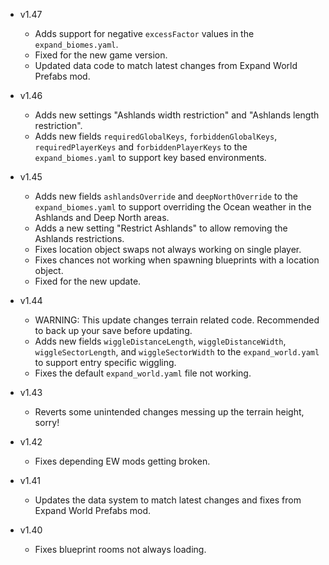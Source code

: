 - v1.47
  - Adds support for negative `excessFactor` values in the `expand_biomes.yaml`.
  - Fixed for the new game version.
  - Updated data code to match latest changes from Expand World Prefabs mod.

- v1.46
  - Adds new settings "Ashlands width restriction" and "Ashlands length restriction".
  - Adds new fields `requiredGlobalKeys`, `forbiddenGlobalKeys`, `requiredPlayerKeys` and `forbiddenPlayerKeys` to the `expand_biomes.yaml` to support key based environments.

- v1.45
  - Adds new fields `ashlandsOverride` and `deepNorthOverride` to the `expand_biomes.yaml` to support overriding the Ocean weather in the Ashlands and Deep North areas.
  - Adds a new setting "Restrict Ashlands" to allow removing the Ashlands restrictions.
  - Fixes location object swaps not always working on single player.
  - Fixes chances not working when spawning blueprints with a location object.
  - Fixed for the new update.

- v1.44
  - WARNING: This update changes terrain related code. Recommended to back up your save before updating.
  - Adds new fields `wiggleDistanceLength`, `wiggleDistanceWidth`, `wiggleSectorLength`, and `wiggleSectorWidth` to the `expand_world.yaml` to support entry specific wiggling.
  - Fixes the default `expand_world.yaml` file not working.

- v1.43
  - Reverts some unintended changes messing up the terrain height, sorry!

- v1.42
  - Fixes depending EW mods getting broken.

- v1.41
  - Updates the data system to match latest changes and fixes from Expand World Prefabs mod.

- v1.40
  - Fixes blueprint rooms not always loading.
